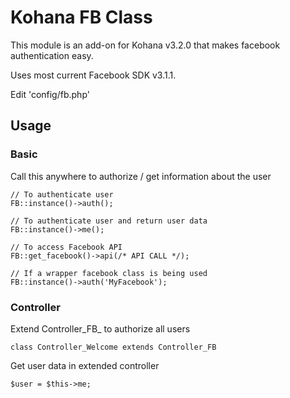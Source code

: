 Kohana FB Class
===

This module is an add-on for Kohana v3.2.0 that makes facebook authentication easy.

Uses most current Facebook SDK v3.1.1.

Edit 'config/fb.php'

Usage
---

### Basic

Call this anywhere to authorize / get information about the user

	// To authenticate user
	FB::instance()->auth();
	
	// To authenticate user and return user data
	FB::instance()->me();
	
	// To access Facebook API
	FB::get_facebook()->api(/* API CALL */);
	
	// If a wrapper facebook class is being used
	FB::instance()->auth('MyFacebook');

### Controller

Extend Controller_FB_ to authorize all users

	class Controller_Welcome extends Controller_FB

Get user data in extended controller

	$user = $this->me;
	